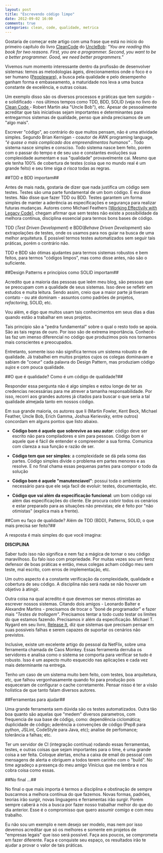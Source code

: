 ```yaml
---
layout: post
title: "Escrevendo código limpo"
date: 2012-09-02 16:00
comments: true
categories: clean, code, qualidade, metrica
---
```


Gostaria de começar este artigo com uma frase que está no início do primeiro capítulo do livro [CleanCode][1] do [UncleBob][2]: *"You are reading this book for two reasons. First, you are a programmer. Second, you want to be a better programmer. Good, we need better programmers."*

Vivemos num momento interessante dentro da profissão de desenvolver sistemas: temos as metodologias ágeis, direcionamentos onde o foco é o ser humano ([Peopleware][3]), a busca pela qualidade e pelo desempenho ganham forma e embaseamento, a maturidade nos leva a uma busca constante de excelência, e outras coisas.

Um exemplo disso são os diversos processos e práticas que tem surgido - e solidificado -  nos últimos tempos como TDD, BDD, SOLID (veja no livro do [Clean Code ][1] - Robert Martin aka "Uncle Bob"), etc. Apesar de pessoalmente acreditar que tais iniciativas sejam importantes e determinantes para entregarmos sistemas de qualidade, penso que ainda precisamos de um "algo mais".

Escrever "código", ao contrário do que muitos pensam, não é uma atividade simples. Segundo Brian Kernigan - coautor de AWK programing language, *"é quase o mais complicado dos empreendimentos humanos"* . Todo sistema nasce simples e consciso. Todo sistema nasce bem feito, porém com o passar do tempo e de seu uso e constantes evoluções sua complexidade aumentam e sua "qualidade" provavelmente cai. Mesmo que ele tenha 100% de cobertura de testes (coisa que no mundo real é um grande feito) e seu time siga *a risca* todas as regras.


##TDD e BDD importam##

Antes de mais nada, gostaria de dizer que nada justifica um código sem testes. Testes são uma parte fundamental de um bom código. E eu disse testes. Não disse que fazer TDD ou BDD. Testes garantem um forma simples de manter a aderência as especificações e segurança para realizar futuras mudanças. Autores como Michael Feathers \[[Working Effectivily with Legacy Code][4]\], chegam afirmar que sem testes não existe a possibilidade da melhora contínua, disciplina essencial para termos bons bases de código.

TDD (*Test Driven Development*) e BDD(*Behave Driven Development*) são extrapolações de testes, onde os usamos para nos guiar na busca de uma melhor arquitetura. É possível termos testes automatizados sem seguir tais práticas, porém o contrário não.

TDD e BDD são ótimas ajudantes para termos sistemas robustos e bem feitos, para termos "códigos limpos", mas como disse antes, não são o suficiente.

##Design Patterns e princípios como SOLID importam##

Acredito que a maioria das pessoas que leêm meu blog, são pessoas que se preocupam com a qualidade de seus sistemas. Isso deve se refletir em estudos e muita leitura. Sendo assim, creio que a maior parte já tiveram contato - ou até dominam - assuntos como padrões de projetos, *refactoring*, SOLID, etc.

Vou além, e digo que muitos usam tais conhecimentos em seus dias a dias quando estão a trabalhar em seus projetos.

Tais principio são a "pedra fundamental" sobre o qual o resto todo se apoia. São as tais regras de ouro. Por isso são de extrema importância. Conhecê-las faz um imenso diferencial no código que produzimos pois nos tornamos mais conscientes e preocupados.

Entretanto, somente isso não significa termos um sistema robusto e de qualidade. Já trabalhei em muitos projetos cujos os colegas dominavam e sabiam de "coeur" cada palavra do Design Pattern, mas produziam código *sujos* e com pouca qualidade.

##O que é qualidade? Como é um código de qualidade?##

Responder essa pergunta não é algo simples e estou longe de ter as credencias necessárias para me atrever a tamanha responsabilidade. Por isso, recorri aos grandes autores já citados para buscar o que seria a tal qualidade almejada tanto em nossos código.

Em sua grande maioria, os autores que li (Martin Fowler, Kent Beck, Michael Feather, Uncle Bob, Erich Gamma, Joshua Kerievsky, entre outros) concordam em alguns pontos que listo abaixo.

* __Código bom é aquele que sobrevive ao seu autor__: código deve ser escrito não para compiladores e sim para pessoas. Código bom é aquele que é fácil de entender e compreender a sua forma. Comunica com clareza a sua função e razão de ser.

* __Código tem que ser simples__: a complexidade se dá pela soma das partes. Código simples divide o problema em partes menores e as resolve. E no final chama essas pequenas partes para compor o todo da solução

* __Código bom é aquele "manutenciavel"__: possui toda o ambiente necessário para que ele seja facil de evoluir: testes, documentação, etc.

* __Código que vai além da especificação funcional__: um bom código vai além das especificações do cliente. Ele procura cobrir todos os cenários e estar preparado para as situações não previstas; ele é feito por "não otimistas" (explica mais a frente).


##Com eu faço de qualidade? Além de TDD (BDD), Patterns, SOLID, o que mais precisa ser feito?##

A resposta é mais simples do que você imagina:

__DISCIPLINA__

Saber tudo isso não significa e nem faz a mágica de tornar o seu código maravilhoso. Eu falo isso com propriedade. Por muitas vezes sou um feroz defensor de boas práticas e então, meus colegas acham código meu sem teste, mal escrito, com erros de implementação, etc.

Um outro aspecto é a constante verificação da complexidade, qualidade e cobertura de seu código. A disciplina não será nada se não houver um objetivo à atingir.

Outra coisa na qual acredito é que devemos ser menos otimistas ao escrever nossos sistemas. Citando dois amigos - Leonardo Balter e Alexandre Martins - precisamos de trocar o "boné de programador" e fazer mais *"Testes de trollagem"*. Precisamos tentar a todo custo testar os limites do que estamos fazendo. Precisamos ir além da especificação. Michael T. Nygard em seu livro, [Release It][5], diz que sistemas que precisam pensar em suas possíveis falhas e serem capazes de suportar os cenários não previstos.

Inclusive, existe um excelente artigo do pessoal da NetFlix, sobre uma ferramenta chamada de Caos Monkey. Essas ferramenta derruba os servidores e analisa como o sistema se comporta para verificar se tudo é robusto. Isso é um aspecto muito esquecido nas aplicações e cada vez mais determinante na entrega.

Tenho um caso de um sistema muito bem feito, com testes, boa arquitetura, etc, que falhou vergonhasamente quando foi para produção pois esqueceram de configurar o cache corretamente. Pensar nisso é ter a visão holística de que tanto falam diversos autores.

##Ferramentas para ajudar##

Uma grande ferramenta sem dúvida são os testes automatizados. Outra tão boa quanto são aquelas que "medem" diversos parametros, com frequencia de sua base de código, como: dependência ciclomática; duplicidade de código; aderência a convenções de código (Pep8 para python, JSLint, CodeStyle para Java, etc); analise de perfomance; tolerância a falhas; etc.

Ter um servidor de CI (integração contínua) rodando essas ferramentas, testes, e outras coisas que sejam importantes para o time, é uma grande coisa a ser feita. Coloque alertas, encha a caixa de email do pessoal com mensagens de alerta e obriguem a todos terem carinho com o "build". No time agradeço a presença do meu amigo Vinícius que me lembra e nos cobra coisa como essas.


##No final ...##

No final o que mais importa é termos a disciplina e obstinação de sempre buscarmos a melhora contínua do que fazemos. Novas formas, padrões, teorias irão surgir, novas linguagens e ferramentas irão surgir. Porém sempre caberá a nós a busca por fazer nosso trabalhar melhor do que do dia anterior. Esse é o compromisso que quero assumir comigo e com meu trabalho.

Eu não sou um exemplo e nem desejo ser modelo, mas nem por isso devemos acreditar que só os melhores e somente em projetos de "empresas legais" que isso será possível. Faça aos poucos, se comprometa em fazer diferente. Faça e conquiste seu espaço, os resultados irão te ajudar a provar o valor de tais práticas.


[1]: http://www.amazon.com/Clean-Code-Handbook-Software-Craftsmanship/dp/0132350882
[2]: http://en.wikipedia.org/wiki/Robert_Cecil_Martin
[3]: http://www.amazon.com/Peopleware-Productive-Projects-Second-Edition/dp/0932633439
[4]: http://www.amazon.com/Working-Effectively-Legacy-Michael-Feathers/dp/0131177052
[5]: http://pragprog.com/book/mnee/release-it
